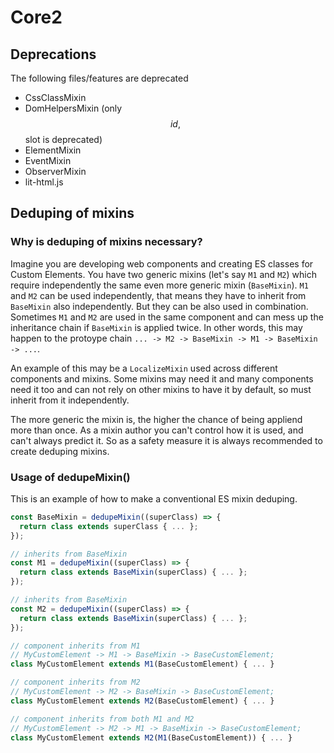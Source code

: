 # Core2

[//]: # 'AUTO INSERT HEADER PREPUBLISH'

## Deprecations

The following files/features are deprecated

- CssClassMixin
- DomHelpersMixin (only $$id, $$slot is deprecated)
- ElementMixin
- EventMixin
- ObserverMixin
- lit-html.js

## Deduping of mixins

### Why is deduping of mixins necessary?

Imagine you are developing web components and creating ES classes for Custom Elements. You have two generic mixins (let's say `M1` and `M2`) which require independently the same even more generic mixin (`BaseMixin`). `M1` and `M2` can be used independently, that means they have to inherit from `BaseMixin` also independently. But they can be also used in combination. Sometimes `M1` and `M2` are used in the same component and can mess up the inheritance chain if `BaseMixin` is applied twice.
In other words, this may happen to the protoype chain `... -> M2 -> BaseMixin -> M1 -> BaseMixin -> ...`.

An example of this may be a `LocalizeMixin` used across different components and mixins. Some mixins may need it and many components need it too and can not rely on other mixins to have it by default, so must inherit from it independently.

The more generic the mixin is, the higher the chance of being appliend more than once. As a mixin author you can't control how it is used, and can't always predict it. So as a safety measure it is always recommended to create deduping mixins.

### Usage of dedupeMixin()

This is an example of how to make a conventional ES mixin deduping.

```js
const BaseMixin = dedupeMixin((superClass) => {
  return class extends superClass { ... };
});

// inherits from BaseMixin
const M1 = dedupeMixin((superClass) => {
  return class extends BaseMixin(superClass) { ... };
});

// inherits from BaseMixin
const M2 = dedupeMixin((superClass) => {
  return class extends BaseMixin(superClass) { ... };
});

// component inherits from M1
// MyCustomElement -> M1 -> BaseMixin -> BaseCustomElement;
class MyCustomElement extends M1(BaseCustomElement) { ... }

// component inherits from M2
// MyCustomElement -> M2 -> BaseMixin -> BaseCustomElement;
class MyCustomElement extends M2(BaseCustomElement) { ... }

// component inherits from both M1 and M2
// MyCustomElement -> M2 -> M1 -> BaseMixin -> BaseCustomElement;
class MyCustomElement extends M2(M1(BaseCustomElement)) { ... }
```
